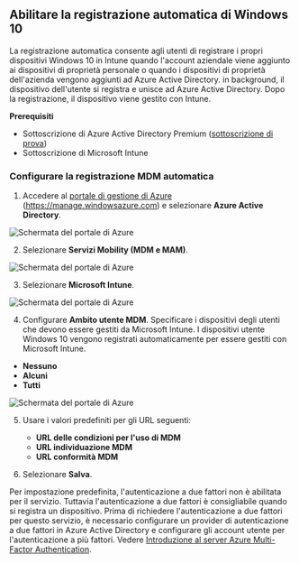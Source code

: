 ## <a name="enable-windows-10-automatic-enrollment"></a>Abilitare la registrazione automatica di Windows 10

La registrazione automatica consente agli utenti di registrare i propri dispositivi Windows 10 in Intune quando l'account aziendale viene aggiunto ai dispositivi di proprietà personale o quando i dispositivi di proprietà dell'azienda vengono aggiunti ad Azure Active Directory. in background, il dispositivo dell'utente si registra e unisce ad Azure Active Directory. Dopo la registrazione, il dispositivo viene gestito con Intune.

**Prerequisiti**
- Sottoscrizione di Azure Active Directory Premium ([sottoscrizione di prova](http://go.microsoft.com/fwlink/?LinkID=816845))
- Sottoscrizione di Microsoft Intune


### <a name="configure-automatic-mdm-enrollment"></a>Configurare la registrazione MDM automatica

1. Accedere al [portale di gestione di Azure](https://portal.azure.com) (https://manage.windowsazure.com) e selezionare **Azure Active Directory**.

  ![Schermata del portale di Azure](../media/auto-enroll-azure-main.png)

2. Selezionare **Servizi Mobility (MDM e MAM)**.

  ![Schermata del portale di Azure](../media/auto-enroll-mdm.png)

3. Selezionare **Microsoft Intune**.

  ![Schermata del portale di Azure](../media/auto-enroll-intune.png)

4. Configurare **Ambito utente MDM**. Specificare i dispositivi degli utenti che devono essere gestiti da Microsoft Intune. I dispositivi utente Windows 10 vengono registrati automaticamente per essere gestiti con Microsoft Intune.

  - **Nessuno**
  - **Alcuni**
  - **Tutti**

   ![Schermata del portale di Azure](../media/auto-enroll-scope.png)

5. Usare i valori predefiniti per gli URL seguenti:
    - **URL delle condizioni per l'uso di MDM**
    - **URL individuazione MDM**
    - **URL conformità MDM**

6. Selezionare **Salva**.

Per impostazione predefinita, l'autenticazione a due fattori non è abilitata per il servizio. Tuttavia l'autenticazione a due fattori è consigliabile quando si registra un dispositivo. Prima di richiedere l'autenticazione a due fattori per questo servizio, è necessario configurare un provider di autenticazione a due fattori in Azure Active Directory e configurare gli account utente per l'autenticazione a più fattori. Vedere [Introduzione al server Azure Multi-Factor Authentication](https://docs.microsoft.com/azure/multi-factor-authentication/multi-factor-authentication-get-started-cloud).

